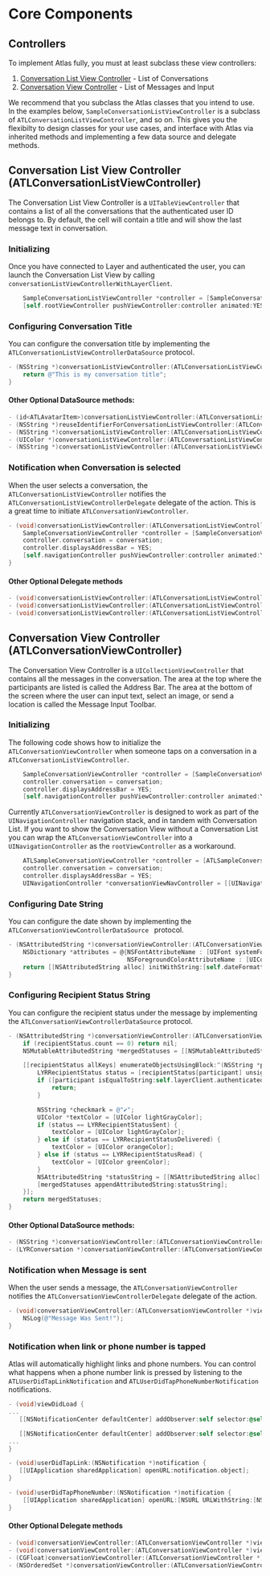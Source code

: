 # Core Components
## Controllers
To implement Atlas fully, you must at least subclass these view controllers:
1. [Conversation List View Controller](#clvc) - List of Conversations
2. [Conversation View Controller](#cvc) - List of Messages and Input

We recommend that you subclass the Atlas classes that you intend to use. In the examples below, `SampleConversationListViewController` is a subclass of `ATLConversationListViewController`, and so on. This gives you the flexibilty to design classes for your use cases, and interface with Atlas via inherited methods and implementing a few data source and delegate methods.

## <a name="clvc"></a> Conversation List View Controller (ATLConversationListViewController)
The Conversation List View Controller is a `UITableViewController` that contains a list of all the conversations that the authenticated user ID belongs to. By default, the cell will contain a title and will show the last message text in conversation.

### Initializing
Once you have connected to Layer and authenticated the user, you can launch the Conversation List View by calling `conversationListViewControllerWithLayerClient`.

```objective-c
    SampleConversationListViewController *controller = [SampleConversationListViewController  conversationListViewControllerWithLayerClient:self.layerClient];
    [self.rootViewController pushViewController:controller animated:YES];
```

###  Configuring Conversation Title
You can configure the conversation title by implementing the `ATLConversationListViewControllerDataSource` protocol.
```objective-c
- (NSString *)conversationListViewController:(ATLConversationListViewController *)conversationListViewController titleForConversation:(LYRConversation *)conversation {
    return @"This is my conversation title";
}
```

#### Other Optional DataSource methods:
```objective-c
- (id<ATLAvatarItem>)conversationListViewController:(ATLConversationListViewController *)conversationListViewController avatarItemForConversation:(LYRConversation *)conversation;
- (NSString *)reuseIdentifierForConversationListViewController:(ATLConversationListViewController *)conversationListViewController;
- (NSString *)conversationListViewController:(ATLConversationListViewController *)conversationListViewController textForButtonWithDeletionMode:(LYRDeletionMode)deletionMode;
- (UIColor *)conversationListViewController:(ATLConversationListViewController *)conversationListViewController colorForButtonWithDeletionMode:(LYRDeletionMode)deletionMode;
- (NSString *)conversationListViewController:(ATLConversationListViewController *)conversationListViewController lastMessageTextForConversation:(LYRConversation *)conversation;
```

###  Notification when Conversation is selected
When the user selects a conversation, the `ATLConversationListViewController` notifies the `ATLConversationListViewControllerDelegate` delegate of the action. This is a great time to initiate `ATLConversationViewController`.

```objective-c
- (void)conversationListViewController:(ATLConversationListViewController *)conversationListViewController didSelectConversation:(LYRConversation *)conversation {
    SampleConversationViewController *controller = [SampleConversationViewController conversationViewControllerWithLayerClient:self.layerClient];
    controller.conversation = conversation;
    controller.displaysAddressBar = YES;
    [self.navigationController pushViewController:controller animated:YES];
}
```

#### Other Optional Delegate methods
```objective-c
- (void)conversationListViewController:(ATLConversationListViewController *)conversationListViewController didDeleteConversation:(LYRConversation *)conversation deletionMode:(LYRDeletionMode)deletionMode;
- (void)conversationListViewController:(ATLConversationListViewController *)conversationListViewController didFailDeletingConversation:(LYRConversation *)conversation deletionMode:(LYRDeletionMode)deletionMode error:(NSError *)error;
- (void)conversationListViewController:(ATLConversationListViewController *)conversationListViewController didSearchForText:(NSString *)searchText completion:(void (^)(NSSet *filteredParticipants))completion;
```

## <a name="cvc"></a> Conversation View Controller (ATLConversationViewController)
The Conversation View Controller is a `UICollectionViewController` that contains all the messages in the conversation. The area at the top where the participants are listed is called the Address Bar. The area at the bottom of the screen where the user can input text, select an image, or send a location is called the Message Input Toolbar.

### Initializing
The following code shows how to initialize the `ATLConversationViewController` when someone taps on a conversation in a  `ATLConversationListViewController`.

```objective-c
    SampleConversationViewController *controller = [SampleConversationViewController conversationViewControllerWithLayerClient:self.layerClient];
    controller.conversation = conversation;
    controller.displaysAddressBar = YES;
    [self.navigationController pushViewController:controller animated:YES];
```

Currently `ATLConversationViewController` is designed to work as part of the `UINavigationController` navigation stack, and in tandem with Conversation List. If you want to show the Conversation View without a Conversation List you can wrap the `ATLConversationViewController` into a `UINavigationController` as the `rootViewController` as a workaround.
```objective-c
    ATLSampleConversationViewController *controller = [ATLSampleConversationViewController conversationViewControllerWithLayerClient:self.layerClient];
    controller.conversation = conversation;
    controller.displaysAddressBar = YES;
    UINavigationController *conversationViewNavController = [[UINavigationController alloc] initWithRootViewController:controller];
```

###  Configuring Date String
You can configure the date shown by implementing the  `ATLConversationViewControllerDataSource ` protocol.
```objective-c
- (NSAttributedString *)conversationViewController:(ATLConversationViewController *)conversationViewController attributedStringForDisplayOfDate:(NSDate *)date {
    NSDictionary *attributes = @{NSFontAttributeName : [UIFont systemFontOfSize:14],
                                 NSForegroundColorAttributeName : [UIColor grayColor] };
    return [[NSAttributedString alloc] initWithString:[self.dateFormatter stringFromDate:date] attributes:attributes];
}
```

###  Configuring Recipient Status String
You can configure the recipient status under the message by implementing the `ATLConversationViewControllerDataSource` protocol.
```objective-c
- (NSAttributedString *)conversationViewController:(ATLConversationViewController *)conversationViewController attributedStringForDisplayOfRecipientStatus:(NSDictionary *)recipientStatus {
    if (recipientStatus.count == 0) return nil;
    NSMutableAttributedString *mergedStatuses = [[NSMutableAttributedString alloc] init];

    [[recipientStatus allKeys] enumerateObjectsUsingBlock:^(NSString *participant, NSUInteger idx, BOOL *stop) {
        LYRRecipientStatus status = [recipientStatus[participant] unsignedIntegerValue];
        if ([participant isEqualToString:self.layerClient.authenticatedUserID]) {
            return;
        }

        NSString *checkmark = @"✔︎";
        UIColor *textColor = [UIColor lightGrayColor];
        if (status == LYRRecipientStatusSent) {
            textColor = [UIColor lightGrayColor];
        } else if (status == LYRRecipientStatusDelivered) {
            textColor = [UIColor orangeColor];
        } else if (status == LYRRecipientStatusRead) {
            textColor = [UIColor greenColor];
        }
        NSAttributedString *statusString = [[NSAttributedString alloc] initWithString:checkmark attributes:@{NSForegroundColorAttributeName: textColor}];
        [mergedStatuses appendAttributedString:statusString];
    }];
    return mergedStatuses;
}
```

#### Other Optional DataSource methods:
```objective-c
- (NSString *)conversationViewController:(ATLConversationViewController *)viewController reuseIdentifierForMessage:(LYRMessage *)message;
- (LYRConversation *)conversationViewController:(ATLConversationViewController *)viewController conversationWithParticipants:(NSSet *)participants;
```

###  Notification when Message is sent
When the user sends a message, the `ATLConversationViewController` notifies the `ATLConversationViewControllerDelegate` delegate of the action.
```objective-c
- (void)conversationViewController:(ATLConversationViewController *)viewController didSendMessage:(LYRMessage *)message {
    NSLog(@"Message Was Sent!");
}
```

### Notification when link or phone number is tapped
Atlas will automatically highlight links and phone numbers. You can control what happens when a phone number link is pressed by listening to the `ATLUserDidTapLinkNotification` and `ATLUserDidTapPhoneNumberNotification` notifications.
```objective-c
- (void)viewDidLoad {
...
   [[NSNotificationCenter defaultCenter] addObserver:self selector:@selector(userDidTapLink:) name:ATLUserDidTapLinkNotification object:nil];

   [[NSNotificationCenter defaultCenter] addObserver:self selector:@selector(userDidTapPhoneNumber:) name:ATLUserDidTapPhoneNumberNotification object:nil];
...
}

- (void)userDidTapLink:(NSNotification *)notification {
   [[UIApplication sharedApplication] openURL:notification.object];
}

- (void)userDidTapPhoneNumber:(NSNotification *)notification {
    [[UIApplication sharedApplication] openURL:[NSURL URLWithString:[NSString stringWithFormat:@"telprompt://%@", notification.object]]];
}
```

#### Other Optional Delegate methods
```objective-c
- (void)conversationViewController:(ATLConversationViewController *)viewController didFailSendingMessage:(LYRMessage *)message error:(NSError *)error;
- (void)conversationViewController:(ATLConversationViewController *)viewController didSelectMessage:(LYRMessage *)message;
- (CGFloat)conversationViewController:(ATLConversationViewController *)viewController heightForMessage:(LYRMessage *)message withCellWidth:(CGFloat)cellWidth;
- (NSOrderedSet *)conversationViewController:(ATLConversationViewController *)viewController messagesForMediaAttachments:(NSArray *)mediaAttachments;
```
